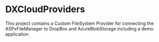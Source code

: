 DXCloudProviders
================

This project contains a Custom FileSystem Provider for connecting the ASPxFileManager to DropBox and AzureBlobStorage including a demo application
